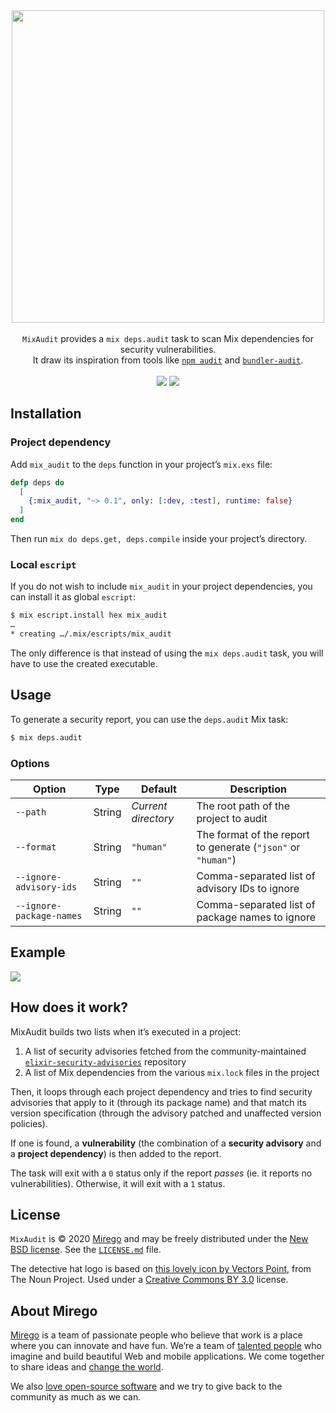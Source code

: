 <div align="center">
  <img src="https://user-images.githubusercontent.com/11348/75812982-32921e80-5d5d-11ea-9c3b-ad46fd6005f9.png" width="500" />
  <br /><br />
  <code>MixAudit</code> provides a <code>mix deps.audit</code> task to scan Mix dependencies for security vulnerabilities.
  <br />
  It draw its inspiration from tools like <a href="https://docs.npmjs.com/cli/audit"><code>npm audit</code></a> and <a href="https://github.com/rubysec/bundler-audit"><code>bundler-audit</code></a>.
  <br /><br />
  <a href="https://github.com/mirego/mix_audit/actions?query=workflow%3ACI+branch%3Amaster+event%3Apush"><img src="https://github.com/mirego/mix_audit/workflows/CI/badge.svg?branch=master&event=push" /></a>
  <a href="https://hex.pm/packages/mix_audit"><img src="https://img.shields.io/hexpm/v/mix_audit.svg" /></a>
</div>

## Installation

### Project dependency

Add `mix_audit` to the `deps` function in your project’s `mix.exs` file:

```elixir
defp deps do
  [
    {:mix_audit, "~> 0.1", only: [:dev, :test], runtime: false}
  ]
end
```

Then run `mix do deps.get, deps.compile` inside your project’s directory.

### Local `escript`

If you do not wish to include `mix_audit` in your project dependencies, you can install it as global `escript`:

```bash
$ mix escript.install hex mix_audit
…
* creating …/.mix/escripts/mix_audit
```

The only difference is that instead of using the `mix deps.audit` task, you will have to use the created executable.

## Usage

To generate a security report, you can use the `deps.audit` Mix task:

```bash
$ mix deps.audit
```

### Options

| Option                   | Type   | Default             | Description                                                  |
| ------------------------ | ------ | ------------------- | ------------------------------------------------------------ |
| `--path`                 | String | _Current directory_ | The root path of the project to audit                        |
| `--format`               | String | `"human"`           | The format of the report to generate (`"json"` or `"human"`) |
| `--ignore-advisory-ids`  | String | `""`                | Comma-separated list of advisory IDs to ignore               |
| `--ignore-package-names` | String | `""`                | Comma-separated list of package names to ignore              |

## Example

<img src="https://user-images.githubusercontent.com/11348/76112291-ea1e6f00-5faf-11ea-8337-6656d765b7fc.png">

## How does it work?

MixAudit builds two lists when it’s executed in a project:

1. A list of security advisories fetched from the community-maintained [`elixir-security-advisories`](https://github.com/dependabot/elixir-security-advisories) repository
2. A list of Mix dependencies from the various `mix.lock` files in the project

Then, it loops through each project dependency and tries to find security advisories that apply to it (through its package name) and that match its version specification (through the advisory patched and unaffected version policies).

If one is found, a **vulnerability** (the combination of a **security advisory** and a **project dependency**) is then added to the report.

The task will exit with a `0` status only if the report _passes_ (ie. it reports no vulnerabilities). Otherwise, it will exit with a `1` status.

## License

`MixAudit` is © 2020 [Mirego](https://www.mirego.com) and may be freely distributed under the [New BSD license](http://opensource.org/licenses/BSD-3-Clause). See the [`LICENSE.md`](https://github.com/mirego/mix_audit/blob/master/LICENSE.md) file.

The detective hat logo is based on [this lovely icon by Vectors Point](https://thenounproject.com/term/detective/1883300), from The Noun Project. Used under a [Creative Commons BY 3.0](http://creativecommons.org/licenses/by/3.0/) license.

## About Mirego

[Mirego](https://www.mirego.com) is a team of passionate people who believe that work is a place where you can innovate and have fun. We’re a team of [talented people](https://life.mirego.com) who imagine and build beautiful Web and mobile applications. We come together to share ideas and [change the world](http://www.mirego.org).

We also [love open-source software](https://open.mirego.com) and we try to give back to the community as much as we can.
